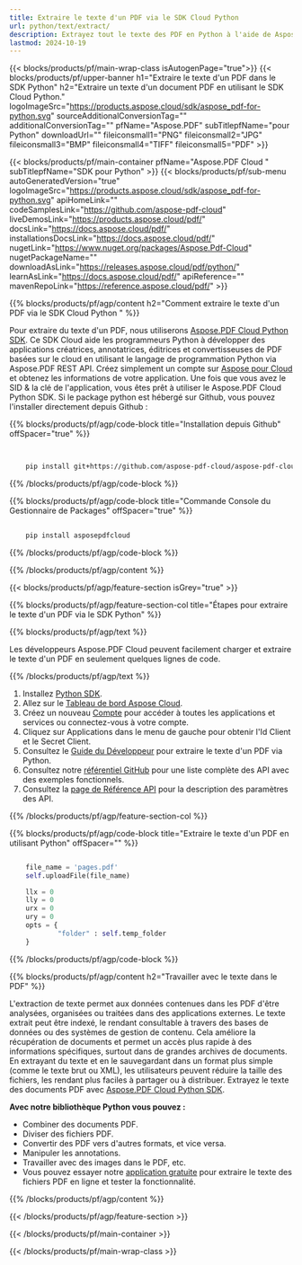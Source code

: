 ```yaml
---
title: Extraire le texte d'un PDF via le SDK Cloud Python
url: python/text/extract/
description: Extrayez tout le texte des PDF en Python à l'aide de Aspose.PDF Cloud SDK. Analysez le contenu avec précision.
lastmod: 2024-10-19
---
```


{{< blocks/products/pf/main-wrap-class isAutogenPage="true">}}
{{< blocks/products/pf/upper-banner h1="Extraire le texte d'un PDF dans le SDK Python" h2="Extraire un texte d'un document PDF en utilisant le SDK Cloud Python." logoImageSrc="https://products.aspose.cloud/sdk/aspose_pdf-for-python.svg" sourceAdditionalConversionTag="" additionalConversionTag="" pfName="Aspose.PDF" subTitlepfName="pour Python" downloadUrl="" fileiconsmall1="PNG" fileiconsmall2="JPG" fileiconsmall3="BMP" fileiconsmall4="TIFF" fileiconsmall5="PDF" >}}

{{< blocks/products/pf/main-container pfName="Aspose.PDF Cloud " subTitlepfName="SDK pour Python" >}}
{{< blocks/products/pf/sub-menu autoGeneratedVersion="true" logoImageSrc="https://products.aspose.cloud/sdk/aspose_pdf-for-python.svg" apiHomeLink="" codeSamplesLink="https://github.com/aspose-pdf-cloud" liveDemosLink="https://products.aspose.cloud/pdf/" docsLink="https://docs.aspose.cloud/pdf/" installationsDocsLink="https://docs.aspose.cloud/pdf/" nugetLink="https://www.nuget.org/packages/Aspose.Pdf-Cloud" nugetPackageName="" downloadAsLink="https://releases.aspose.cloud/pdf/python/" learnAsLink="https://docs.aspose.cloud/pdf/" apiReference="" mavenRepoLink="https://reference.aspose.cloud/pdf/" >}}

{{% blocks/products/pf/agp/content h2="Comment extraire le texte d'un PDF via le SDK Cloud Python " %}}

Pour extraire du texte d'un PDF, nous utiliserons
[Aspose.PDF Cloud Python SDK](https://products.aspose.cloud/pdf/python/). Ce SDK Cloud aide les programmeurs Python à développer des applications créatrices, annotatrices, éditrices et convertisseuses de PDF basées sur le cloud en utilisant le langage de programmation Python via Aspose.PDF REST API. Créez simplement un compte sur [Aspose pour Cloud](https://dashboard.aspose.cloud/#/apps) et obtenez les informations de votre application. Une fois que vous avez le SID & la clé de l'application, vous êtes prêt à utiliser le Aspose.PDF Cloud Python SDK. Si le package python est hébergé sur Github, vous pouvez l'installer directement depuis Github :

{{% blocks/products/pf/agp/code-block title="Installation depuis Github" offSpacer="true" %}}

```bash

     
    pip install git+https://github.com/aspose-pdf-cloud/aspose-pdf-cloud-python.git


```

{{% /blocks/products/pf/agp/code-block %}}

{{% blocks/products/pf/agp/code-block title="Commande Console du Gestionnaire de Packages" offSpacer="true" %}}

```bash
     
    pip install asposepdfcloud

```

{{% /blocks/products/pf/agp/code-block %}}

{{% /blocks/products/pf/agp/content %}}

{{< blocks/products/pf/agp/feature-section isGrey="true" >}}

{{% blocks/products/pf/agp/feature-section-col title="Étapes pour extraire le texte d'un PDF via le SDK Python" %}}

{{% blocks/products/pf/agp/text %}}

Les développeurs Aspose.PDF Cloud peuvent facilement charger et extraire le texte d'un PDF en seulement quelques lignes de code.

{{% /blocks/products/pf/agp/text %}}

1. Installez [Python SDK](https://pypi.org/project/asposepdfcloud/).
1. Allez sur le [Tableau de bord Aspose Cloud](https://dashboard.aspose.cloud/).
1. Créez un nouveau [Compte](https://docs.aspose.cloud/display/storagecloud/Creating+and+Managing+Account) pour accéder à toutes les applications et services ou connectez-vous à votre compte.
1. Cliquez sur Applications dans le menu de gauche pour obtenir l'Id Client et le Secret Client.
1. Consultez le [Guide du Développeur](https://docs.aspose.cloud/pdf/developer-guide/) pour extraire le texte d'un PDF via Python.
1. Consultez notre [référentiel GitHub](https://github.com/aspose-pdf-cloud/aspose-pdf-cloud-python/) pour une liste complète des API avec des exemples fonctionnels.
1. Consultez la [page de Référence API](https://reference.aspose.cloud/pdf/#/Document) pour la description des paramètres des API.

{{% /blocks/products/pf/agp/feature-section-col %}}

{{% blocks/products/pf/agp/code-block title="Extraire le texte d'un PDF en utilisant Python" offSpacer="" %}}

```python

    file_name = 'pages.pdf'
    self.uploadFile(file_name)

    llx = 0
    lly = 0
    urx = 0
    ury = 0
    opts = {
            "folder" : self.temp_folder
    }
```

{{% /blocks/products/pf/agp/code-block %}}

{{% blocks/products/pf/agp/content h2="Travailler avec le texte dans le PDF" %}}

L'extraction de texte permet aux données contenues dans les PDF d'être analysées, organisées ou traitées dans des applications externes. Le texte extrait peut être indexé, le rendant consultable à travers des bases de données ou des systèmes de gestion de contenu.
Cela améliore la récupération de documents et permet un accès plus rapide à des informations spécifiques, surtout dans de grandes archives de documents. En extrayant du texte et en le sauvegardant dans un format plus simple (comme le texte brut ou XML), les utilisateurs peuvent réduire la taille des fichiers, les rendant plus faciles à partager ou à distribuer.
Extrayez le texte des documents PDF avec [Aspose.PDF Cloud Python SDK](https://products.aspose.cloud/pdf/python/).

**Avec notre bibliothèque Python vous pouvez :**

+ Combiner des documents PDF.
+ Diviser des fichiers PDF.
+ Convertir des PDF vers d'autres formats, et vice versa.
+ Manipuler les annotations.
+ Travailler avec des images dans le PDF, etc.
+ Vous pouvez essayer notre [application gratuite](https://products.aspose.app/pdf/parser) pour extraire le texte des fichiers PDF en ligne et tester la fonctionnalité.

{{% /blocks/products/pf/agp/content %}}

{{< /blocks/products/pf/agp/feature-section >}}


{{< /blocks/products/pf/main-container >}}

{{< /blocks/products/pf/main-wrap-class >}}
